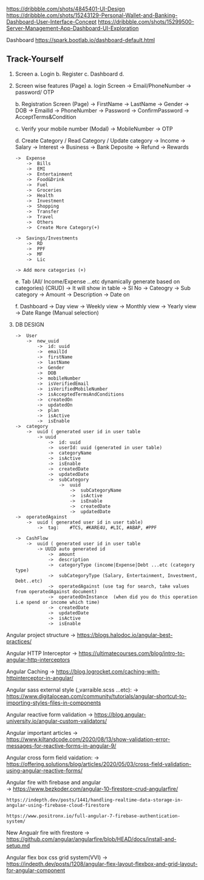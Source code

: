 https://dribbble.com/shots/4845401-UI-Design
https://dribbble.com/shots/15243129-Personal-Wallet-and-Banking-Dashboard-User-Interface-Concept
https://dribbble.com/shots/15299500-Server-Management-App-Dashboard-UI-Exploration

Dashboard
https://spark.bootlab.io/dashboard-default.html



Track-Yourself
--------------

1.	Screen
	a.	Login
	b. 	Register
	c. 	Dashboard
	d.	
	
	
2. 	Screen wise features (Page)
	a. 	login Screen
		-> 	Email/PhoneNumber
		->	password/ OTP
		
	b.	Registration Screen (Page)
		->	FirstName
		->	LastName
		-> 	Gender
		->	DOB
		-> 	EmailId
		->	PhoneNumber
		->	Password
		->	ConfirmPassword
		->	AcceptTerms&Condition
		
	c.	Verify your mobile number (Modal)
		-> 	MobileNumber 
		-> 	OTP
	
	d. 	Create Category / Read Category / Update category 
		-> 	Income
			-> 	Salary
			->	Interest
			->	Business
			-> 	Bank Deposite
			->	Refund
			-> 	Rewards
			
		->	Expense
			->	Bills
			->	EMI
			->	Entertainment
			->	Food&Drink
			->	Fuel
			->	Groceries
			->	Health
			->	Investment
			->	Shopping
			->	Transfer
			->	Travel
			->	Others
			-> 	Create More Category(+)
			
		->	Savings/Investments
			->	RD
			->	PPF
			->	MF
			->	Lic
		
		-> Add more categories (+)
		
	e. 	Tab (All/ Income/Expense ...etc dynamically generate based on categories)  (CRUD)
		-> It will show in table
			->	Sl No
			-> 	Cateogry
			->	Sub category
			->	Amount
			-> 	Description
			->	Date on
	
	f.	Dashboard
		->	Day view
		->	Weekly view
		->	Monthly view
		->	Yearly view
		->	Date Range (Manual selection)
		
3.	DB DESIGN

		-> 	User
			-> 	new_uuid
				-> 	id: uuid
				->	emailId
				->	firstName
				->	lastName
				->	Gender
				->	DOB
				->	mobileNumber
				->	isVerifiedEmail
				->	isVerifiedMobileNumber
				->	isAcceptedTermsAndConditions
				->	createdOn
				->	updatedOn
				->	plan
				->	isActive
				->	isEnable
		-> 	category
			->	uuid ( generated user id in user table
				-> uuid
					->	id: uuid
					->	userId: uuid (generated in user table)
					->	categoryName
					->	isActive
					->	isEnable
					->	createdDate
					->	updatedDate
					->	subCategory
						->	uuid
							->	subCategoryName
							->	isActive
							->	isEnable
							->	createdDate
							->	updatedDate
		-> 	operatedAgainst
			->	uuid ( generated user id in user table)
				->	tag:	#TCS, #KARE4U, #LIC, #ABAP, #PPF
				
		->	CashFlow
			->	uuid ( generated user id in user table
				-> UUID auto generated id	
					->	amount
					->	description
					-> 	categoryType (income|Expense|Debt ...etc (category type)
					->	subCategoryType (Salary, Entertainment, Investment, Debt..etc)
					->	operatedAgainst (use tag for search, take values from operatedAgainst document)
					->	operatedOnInstance  (when did you do this operation i.e spend or income which time)
					->	createdDate
					-> 	updatedDate
					-> 	isActive
					->	isEnable
					
				
Angular project structure
	->	https://blogs.halodoc.io/angular-best-practices/
	
Angular HTTP Interceptor
	-> 	https://ultimatecourses.com/blog/intro-to-angular-http-interceptors
	
Angular Caching
	->	https://blog.logrocket.com/caching-with-httpinterceptor-in-angular/	

Angular sass external style (_varraible.scss ...etc):
	-> 	https://www.digitalocean.com/community/tutorials/angular-shortcut-to-importing-styles-files-in-components
	
Angular reactive form validation
	-> 	https://blog.angular-university.io/angular-custom-validators/

Angular important articles
	->	https://www.kiltandcode.com/2020/08/13/show-validation-error-messages-for-reactive-forms-in-angular-9/
	
Angular cross form field vaidation: 
	->	https://offering.solutions/blog/articles/2020/05/03/cross-field-validation-using-angular-reactive-forms/
	
Angular fire with firebase and angular	
	->	https://www.bezkoder.com/angular-10-firestore-crud-angularfire/
	
	https://indepth.dev/posts/1441/handling-realtime-data-storage-in-angular-using-firebase-cloud-firestore
	
	https://www.positronx.io/full-angular-7-firebase-authentication-system/
	
New Angualr fire with firestore 
	->	https://github.com/angular/angularfire/blob/HEAD/docs/install-and-setup.md

Angular flex box css grid system(VVI)
	-> 	https://indepth.dev/posts/1208/angular-flex-layout-flexbox-and-grid-layout-for-angular-component